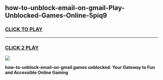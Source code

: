 
## how-to-unblock-email-on-gmail-Play-Unblocked-Games-Online-5piq9
<h3>
<a href="https://premium76.site?title=how-to-unblock-email-on-gmail&ref=25A">CLICK TO PLAY</a></h3>
<hr>

<h3>
<a href="https://premium76.site?title=how-to-unblock-email-on-gmail&ref=25A">CLICK 2 PLAY</a>
  
</h3>

<a href="https://premium76.site?title=how-to-unblock-email-on-gmail&ref=25A"><img src="https://clearcache.store/games.png"></a>


**how-to-unblock-email-on-gmail games unblocked: Your Gateway to Fun and Accessible Online Gaming**
